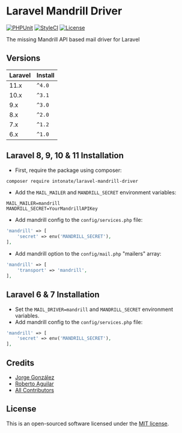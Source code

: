 # Laravel Mandrill Driver

[![PHPUnit](https://github.com/intonate/laravel-mandrill-driver/actions/workflows/phpunit.yml/badge.svg?branch=master)](https://github.com/intonate/laravel-mandrill-driver/actions/workflows/phpunit.yml)
[![StyleCI](https://github.styleci.io/repos/209204562/shield?branch=master)](https://github.styleci.io/repos/209204562)
[![License](https://img.shields.io/badge/license-MIT-brightgreen.svg?style=flat-square)](https://github.com/intonate/laravel-mandrill-driver/blob/master/LICENSE)

The missing Mandrill API based mail driver for Laravel

## Versions

Laravel  | Install
-------- | ------
 11.x    | `^4.0`
 10.x    | `^3.1`
 9.x     | `^3.0`
 8.x     | `^2.0`
 7.x     | `^1.2`
 6.x     | `^1.0`

## Laravel 8, 9, 10 & 11 Installation

* First, require the package using composer:

```sh
composer require intonate/laravel-mandrill-driver
```

* Add the `MAIL_MAILER` and `MANDRILL_SECRET` environment variables:

```dotenv
MAIL_MAILER=mandrill
MANDRILL_SECRET=YourMandrillAPIKey
```

* Add mandrill config to the `config/services.php` file:

```php
'mandrill' => [
    'secret' => env('MANDRILL_SECRET'),
],
```

* Add mandrill option to the `config/mail.php` "mailers" array:

```php
'mandrill' => [
    'transport' => 'mandrill',
],
```

## Laravel 6 & 7 Installation

* Set the `MAIL_DRIVER=mandrill` and `MANDRILL_SECRET` environment variables.
* Add mandrill config to the `config/services.php` file:

```php
'mandrill' => [
    'secret' => env('MANDRILL_SECRET'),
],
```

## Credits

- [Jorge González](https://github.com/scrubmx)
- [Roberto Aguilar](https://github.com/roberto-aguilar)
- [All Contributors](../../contributors)

## License

This is an open-sourced software licensed under the [MIT license](LICENSE).
